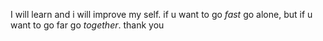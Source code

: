 I will learn and i will improve my self.
if u want to go *fast* go alone, but if u want to go far go _together_.
thank you
